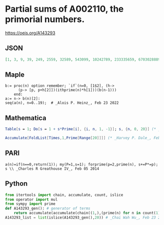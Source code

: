 # Partial sums of A002110, the primorial numbers\.
https://oeis.org/A143293
## JSON
```JSON
[1, 3, 9, 39, 249, 2559, 32589, 543099, 10242789, 233335659, 6703028889, 207263519019, 7628001653829, 311878265181039, 13394639596851069, 628284422185342479, 33217442899375387209, 1955977793053588026279, 119244359152460559009549, 7977565910232727614888639]
```
## Maple
```Maple
b:= proc(n) option remember; `if`(n=0, [1$2], (h->
      (p-> [p, p+h[2]])(ithprime(n)*h[1]))(b(n-1)))
    end:
a:= n-> b(n)[2]:
seq(a(n), n=0..19);  # _Alois P. Heinz_, Feb 23 2022
```
## Mathematica
```Mathematica
Table[s = 1; Do[s = 1 + s*Prime[i], {i, n, 1, -1}]; s, {n, 0, 20}] (* _T. D. Noe_, May 03 2013 *)
```
```Mathematica
Accumulate[FoldList[Times,1,Prime[Range[20]]]] (* _Harvey P. Dale_, Feb 05 2015 *)
```
## PARI
```PARI
a(n)=if(n==0,return(1)); my(P=1,s=1); forprime(p=2,prime(n), s+=P*=p); s \\ _Charles R Greathouse IV_, Feb 05 2014
```
## Python
```Python
from itertools import chain, accumulate, count, islice
from operator import mul
from sympy import prime
def A143293_gen(): # generator of terms
    return accumulate(accumulate(chain((1,),(prime(n) for n in count(1))), mul))
A143293_list = list(islice(A143293_gen(),20)) # _Chai Wah Wu_, Feb 23 2022
```
